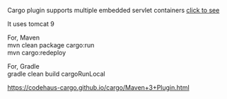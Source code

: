 Cargo plugin supports multiple embedded servlet containers [click to see ](https://codehaus-cargo.github.io/cargo/Containers.html)

It uses tomcat 9  

For, Maven  
mvn clean package cargo:run  
mvn cargo:redeploy

For, Gradle  
gradle clean build cargoRunLocal  

https://codehaus-cargo.github.io/cargo/Maven+3+Plugin.html
